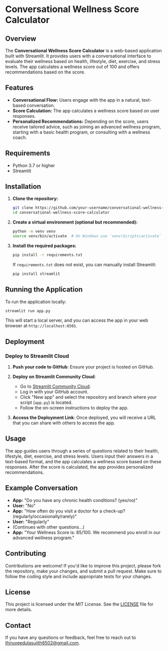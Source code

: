 
# Conversational Wellness Score Calculator

## Overview

The **Conversational Wellness Score Calculator** is a web-based application built with Streamlit. It provides users with a conversational interface to evaluate their wellness based on health, lifestyle, diet, exercise, and stress levels. The app calculates a wellness score out of 100 and offers recommendations based on the score.

## Features

- **Conversational Flow:** Users engage with the app in a natural, text-based conversation.
- **Score Calculation:** The app calculates a wellness score based on user responses.
- **Personalized Recommendations:** Depending on the score, users receive tailored advice, such as joining an advanced wellness program, starting with a basic health program, or consulting with a wellness coach.

## Requirements

- Python 3.7 or higher
- Streamlit

## Installation

1. **Clone the repository:**
   ```bash
   git clone https://github.com/your-username/conversational-wellness-score-calculator.git
   cd conversational-wellness-score-calculator
   ```

2. **Create a virtual environment (optional but recommended):**
   ```bash
   python -m venv venv
   source venv/bin/activate  # On Windows use `venv\Scripts\activate`
   ```

3. **Install the required packages:**
   ```bash
   pip install -r requirements.txt
   ```

   If `requirements.txt` does not exist, you can manually install Streamlit:
   ```bash
   pip install streamlit
   ```

## Running the Application

To run the application locally:
```bash
streamlit run app.py
```

This will start a local server, and you can access the app in your web browser at `http://localhost:8501`.

## Deployment

### Deploy to Streamlit Cloud

1. **Push your code to GitHub**: Ensure your project is hosted on GitHub.

2. **Deploy on Streamlit Community Cloud**:
   - Go to [Streamlit Community Cloud](https://streamlit.io/cloud).
   - Log in with your GitHub account.
   - Click "New app" and select the repository and branch where your script (`app.py`) is located.
   - Follow the on-screen instructions to deploy the app.

3. **Access the Deployment Link**: Once deployed, you will receive a URL that you can share with others to access the app.

## Usage

The app guides users through a series of questions related to their health, lifestyle, diet, exercise, and stress levels. Users input their answers in a text-based format, and the app calculates a wellness score based on these responses. After the score is calculated, the app provides personalized recommendations.

## Example Conversation

- **App:** "Do you have any chronic health conditions? (yes/no)"
- **User:** "No"
- **App:** "How often do you visit a doctor for a check-up? (regularly/occasionally/rarely)"
- **User:** "Regularly"
- (Continues with other questions...)
- **App:** "Your Wellness Score is: 85/100. We recommend you enroll in our advanced wellness program."

## Contributing

Contributions are welcome! If you'd like to improve this project, please fork the repository, make your changes, and submit a pull request. Make sure to follow the coding style and include appropriate tests for your changes.

## License

This project is licensed under the MIT License. See the [LICENSE](LICENSE) file for more details.

## Contact

If you have any questions or feedback, feel free to reach out to [thiruveedulasujith6502@gmail.com](mailto:thiruveedulasujith6502@gmail.com).
